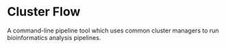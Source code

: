 # Cluster Flow

A command-line pipeline tool which uses common cluster managers to run bioinformatics analysis pipelines.
